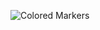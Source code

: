 ![Colored Markers](https://user-images.githubusercontent.com/66247691/221413238-c8e4b130-a3d7-493a-a0a1-8e78376a47cd.png)
